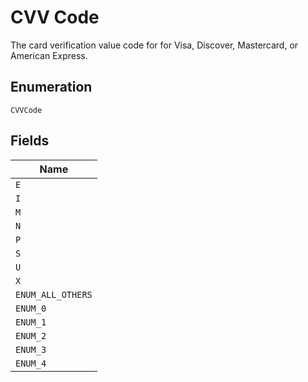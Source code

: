 
# CVV Code

The card verification value code for for Visa, Discover, Mastercard, or American Express.

## Enumeration

`CVVCode`

## Fields

| Name |
|  --- |
| `E` |
| `I` |
| `M` |
| `N` |
| `P` |
| `S` |
| `U` |
| `X` |
| `ENUM_ALL_OTHERS` |
| `ENUM_0` |
| `ENUM_1` |
| `ENUM_2` |
| `ENUM_3` |
| `ENUM_4` |


